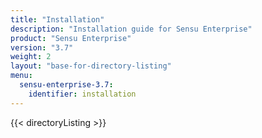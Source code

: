 ```yaml
---
title: "Installation"
description: "Installation guide for Sensu Enterprise"
product: "Sensu Enterprise"
version: "3.7"
weight: 2
layout: "base-for-directory-listing"
menu:
  sensu-enterprise-3.7:
    identifier: installation
---
```


{{< directoryListing >}}
